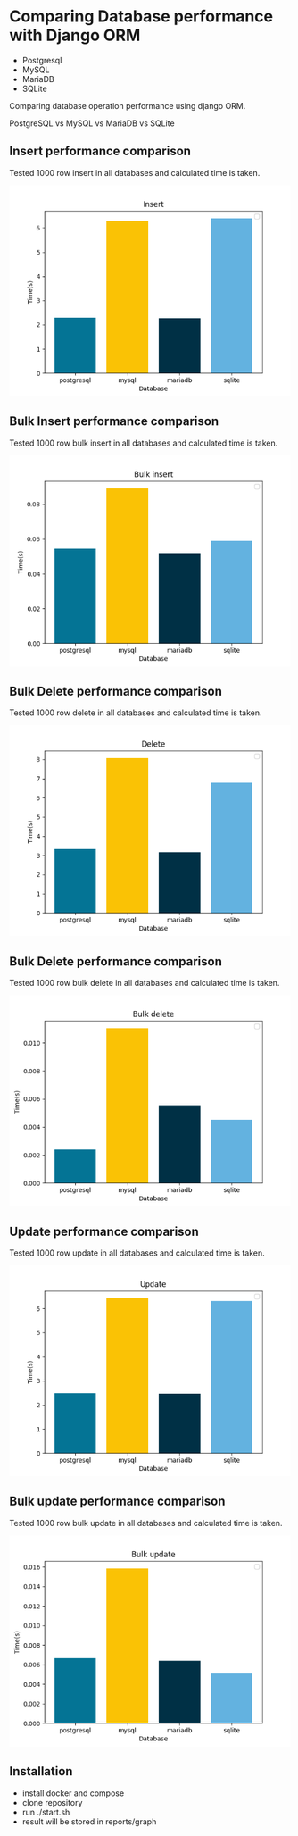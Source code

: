 # Comparing Database performance with Django ORM

- Postgresql 
- MySQL
- MariaDB
- SQLite

Comparing database operation performance using django ORM.

PostgreSQL vs MySQL vs MariaDB vs SQLite



## Insert performance comparison 
Tested 1000 row insert in all databases and calculated time is taken.

![Insert](media/graphs/insert.png)

## Bulk Insert performance comparison 
Tested 1000 row bulk insert in all databases and calculated time is taken.

![Insert](media/graphs/bulk_insert.png)

## Bulk Delete performance comparison 
Tested 1000 row delete in all databases and calculated time is taken.

![Insert](media/graphs/delete.png)

## Bulk Delete performance comparison 
Tested 1000 row bulk delete in all databases and calculated time is taken.

![Insert](media/graphs/bulk_delete.png)

## Update performance comparison 
Tested 1000 row update in all databases and calculated time is taken.

![Insert](media/graphs/update.png)


## Bulk update performance comparison 
Tested 1000 row bulk update in all databases and calculated time is taken.

![Insert](media/graphs/bulk_update.png)


## Installation 

- install docker and compose 
- clone repository
- run ./start.sh
- result will be stored in reports/graph

